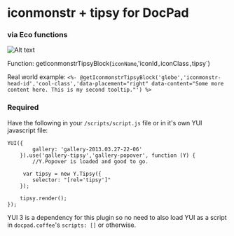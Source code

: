 # iconmonstr + tipsy for DocPad
### via Eco functions

![Alt text](https://googledrive.com/host/0B9LVk4xbDIJTSWVYcU5fb0RUVVk/iconmonstrs.png "Current icons available screenshot.")

Function:
getIconmonstrTipsyBlock(`iconName`,'iconId`,`iconClass`,`tipsy`)

Real world example:
`<%- @getIconmonstrTipsyBlock('globe','iconmonstr-head-id','cool-class','data-placement="right" data-content="Some more content here. This is my second tooltip."') %>`

### Required

Have the following in your `/scripts/script.js` file or in it's own YUI javascript file:
```
YUI({
        gallery: 'gallery-2013.03.27-22-06'
    }).use('gallery-tipsy','gallery-popover', function (Y) { 
        //Y.Popover is loaded and good to go.

     var tipsy = new Y.Tipsy({
        selector: "[rel='tipsy']"
    });

    tipsy.render(); 
});
```

YUI 3 is a dependency for this plugin so no need to also load YUI as a script in `docpad.coffee`'s `scripts: []` or otherwise. 